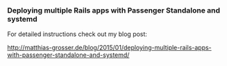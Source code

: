 ### Deploying multiple Rails apps with Passenger Standalone and systemd 

For detailed instructions check out my blog post:

http://matthias-grosser.de/blog/2015/01/deploying-multiple-rails-apps-with-passenger-standalone-and-systemd/
